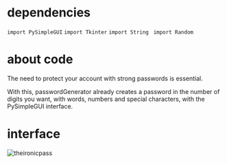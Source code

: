 # dependencies
`import PySimpleGUI`
`import Tkinter`
`import String `
`import Random`

# about code

The need to protect your account with strong passwords is essential.

With this, passwordGenerator already creates a password in the number of digits you want, with words, numbers and special characters, with the PySimpleGUI interface.

# interface 
![theironicpass](https://github.com/Theironic/Gerador-de-senhas/assets/158841235/b1722cab-a699-40fe-bf54-be596da355d7)
